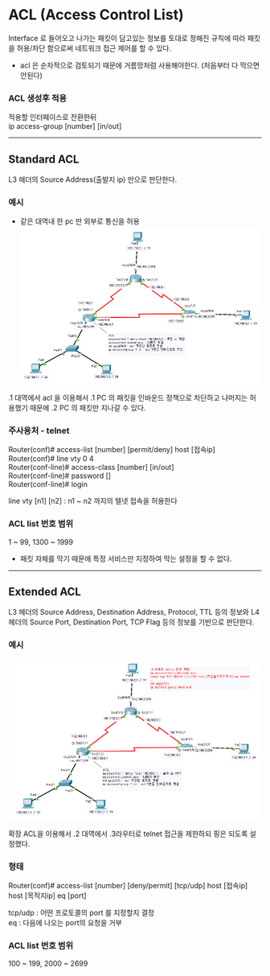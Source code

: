 # ACL (Access Control List) 
Interface 로 들어오고 나가는 패킷이 담고있는 정보를 토대로 정해진 규칙에 따라 패킷을 허용/차단 함으로써 네트워크 접근 제어를 할 수 있다. 
- acl 은 순차적으로 검토되기 때문에 거름망처럼 사용해야한다. (처음부터 다 막으면 안된다)   
### ACL 생성후 적용   
적용할 인터페이스로 전환한뒤   
ip access-group [number] [in/out]   
- - -
## Standard ACL
L3 헤더의 Source Address(출발지 ip) 만으로 판단한다.   
### 예시   
- 같은 대역내 한 pc 만 외부로 통신을 허용   
![stacl](./stacl.png)   

.1 대역에서 acl 을 이용해서 .1 PC 의 패킷을 인바운드 정책으로 차단하고 나머지는 허용했기 때문에 .2 PC 의 패킷만 지나갈 수 있다.   

### 주사용처 - telnet   
Router(conf)# access-list [number] [permit/deny] host [접속ip]   
Router(conf)# line vty 0 4   
Router(conf-line)# access-class [number] [in/out]   
Router(conf-line)# password []   
Router(conf-line)# login   

line vty [n1] [n2] : n1 ~ n2 까지의 텔넷 접속을 허용한다   
### ACL list 번호 범위   
1 ~ 99, 1300 ~ 1999   
- 패킷 자체를 막기 때문에 특정 서비스만 지정하여 막는 설정을 할 수 없다.   
- - -
## Extended ACL   
L3 헤더의 Source Address, Destination Address, Protocol, TTL 등의 정보와 L4 헤더의 Source Port, Destination Port, TCP Flag 등의 정보를 기반으로 판단한다.   
### 예시   
![exacl](./exacl.png)   

확장 ACL을 이용해서 .2 대역에서 .3라우터로 telnet 접근을 제한하되 핑은 되도록 설정했다.
### 형태
Router(conf)# access-list [number] [deny/permit] [tcp/udp] host [접속ip] host [목적지ip] eq [port]     

tcp/udp : 어떤 프로토콜의 port 를 지정할지 결정   
eq : 다음에 나오는 port의 요청을 거부
### ACL list 번호 범위
100 ~ 199, 2000 ~ 2699   
